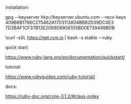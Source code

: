 installation:

  gpg --keyserver hkp://keyserver.ubuntu.com --recv-keys 409B6B1796C275462A1703113804BB82D39DC0E3 7D2BAF1CF37B13E2069D6956105BD0E739499BDB

  \curl -sSL https://get.rvm.io | bash -s stable --ruby


quick start: 

  https://www.ruby-lang.org/en/documentation/quickstart/


tutorial: 

  https://www.rubyguides.com/ruby-tutorial/


docs: 

  https://ruby-doc.org/core-3.1.2/#class-index
